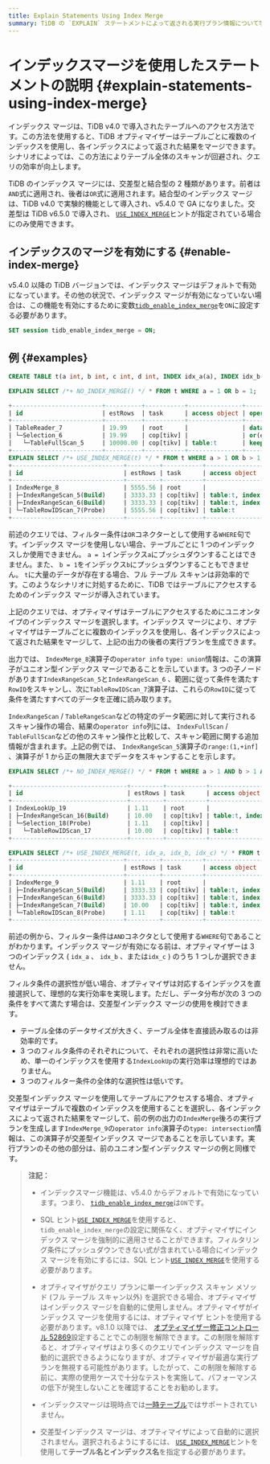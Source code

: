 ```yaml
---
title: Explain Statements Using Index Merge
summary: TiDB の `EXPLAIN` ステートメントによって返される実行プラン情報について学習します。
---
```


# インデックスマージを使用したステートメントの説明 {#explain-statements-using-index-merge}

インデックス マージは、TiDB v4.0 で導入されたテーブルへのアクセス方法です。この方法を使用すると、TiDB オプティマイザーはテーブルごとに複数のインデックスを使用し、各インデックスによって返された結果をマージできます。シナリオによっては、この方法によりテーブル全体のスキャンが回避され、クエリの効率が向上します。

TiDB のインデックス マージには、交差型と結合型の 2 種類があります。前者は`AND`式に適用され、後者は`OR`式に適用されます。結合型のインデックス マージは、TiDB v4.0 で実験的機能として導入され、v5.4.0 で GA になりました。交差型は TiDB v6.5.0 で導入され、 [`USE_INDEX_MERGE`](/optimizer-hints.md#use_index_merget1_name-idx1_name--idx2_name-)ヒントが指定されている場合にのみ使用できます。

## インデックスのマージを有効にする {#enable-index-merge}

v5.4.0 以降の TiDB バージョンでは、インデックス マージはデフォルトで有効になっています。その他の状況で、インデックス マージが有効になっていない場合は、この機能を有効にするために変数[`tidb_enable_index_merge`](/system-variables.md#tidb_enable_index_merge-new-in-v40)を`ON`に設定する必要があります。

```sql
SET session tidb_enable_index_merge = ON;
```

## 例 {#examples}

```sql
CREATE TABLE t(a int, b int, c int, d int, INDEX idx_a(a), INDEX idx_b(b), INDEX idx_c(c), INDEX idx_d(d));
```

```sql
EXPLAIN SELECT /*+ NO_INDEX_MERGE() */ * FROM t WHERE a = 1 OR b = 1;

+-------------------------+----------+-----------+---------------+--------------------------------------+
| id                      | estRows  | task      | access object | operator info                        |
+-------------------------+----------+-----------+---------------+--------------------------------------+
| TableReader_7           | 19.99    | root      |               | data:Selection_6                     |
| └─Selection_6           | 19.99    | cop[tikv] |               | or(eq(test.t.a, 1), eq(test.t.b, 1)) |
|   └─TableFullScan_5     | 10000.00 | cop[tikv] | table:t       | keep order:false, stats:pseudo       |
+-------------------------+----------+-----------+---------------+--------------------------------------+
EXPLAIN SELECT /*+ USE_INDEX_MERGE(t) */ * FROM t WHERE a > 1 OR b > 1;
+-------------------------------+---------+-----------+-------------------------+------------------------------------------------+
| id                            | estRows | task      | access object           | operator info                                  |
+-------------------------------+---------+-----------+-------------------------+------------------------------------------------+
| IndexMerge_8                  | 5555.56 | root      |                         | type: union                                    |
| ├─IndexRangeScan_5(Build)     | 3333.33 | cop[tikv] | table:t, index:idx_a(a) | range:(1,+inf], keep order:false, stats:pseudo |
| ├─IndexRangeScan_6(Build)     | 3333.33 | cop[tikv] | table:t, index:idx_b(b) | range:(1,+inf], keep order:false, stats:pseudo |
| └─TableRowIDScan_7(Probe)     | 5555.56 | cop[tikv] | table:t                 | keep order:false, stats:pseudo                 |
+-------------------------------+---------+-----------+-------------------------+------------------------------------------------+
```

前述のクエリでは、フィルター条件は`OR`コネクターとして使用する`WHERE`句です。インデックス マージを使用しない場合、テーブルごとに 1 つのインデックスしか使用できません。 `a = 1`インデックス`a`にプッシュダウンすることはできません。また、 `b = 1`をインデックス`b`にプッシュダウンすることもできません。 `t`に大量のデータが存在する場合、フル テーブル スキャンは非効率的です。このようなシナリオに対処するために、TiDB ではテーブルにアクセスするためのインデックス マージが導入されています。

上記のクエリでは、オプティマイザはテーブルにアクセスするためにユニオンタイプのインデックス マージを選択します。インデックス マージにより、オプティマイザはテーブルごとに複数のインデックスを使用し、各インデックスによって返された結果をマージして、上記の出力の後者の実行プランを生成できます。

出力では、 `IndexMerge_8`演算子の`operator info` `type: union`情報は、この演算子がユニオン型インデックス マージであることを示しています。3 つの子ノードがあります`IndexRangeScan_5`と`IndexRangeScan_6` 、範囲に従って条件を満たす`RowID`をスキャンし、次に`TableRowIDScan_7`演算子は、これらの`RowID`に従って条件を満たすすべてのデータを正確に読み取ります。

`IndexRangeScan` / `TableRangeScan`などの特定のデータ範囲に対して実行されるスキャン操作の場合、結果の`operator info`列には、 `IndexFullScan` / `TableFullScan`などの他のスキャン操作と比較して、スキャン範囲に関する追加情報が含まれます。上記の例では、 `IndexRangeScan_5`演算子の`range:(1,+inf]` 、演算子が 1 から正の無限大までデータをスキャンすることを示します。

```sql
EXPLAIN SELECT /*+ NO_INDEX_MERGE() */ * FROM t WHERE a > 1 AND b > 1 AND c = 1;  -- Does not use index merge

+--------------------------------+---------+-----------+-------------------------+---------------------------------------------+
| id                             | estRows | task      | access object           | operator info                               |
+--------------------------------+---------+-----------+-------------------------+---------------------------------------------+
| IndexLookUp_19                 | 1.11    | root      |                         |                                             |
| ├─IndexRangeScan_16(Build)     | 10.00   | cop[tikv] | table:t, index:idx_c(c) | range:[1,1], keep order:false, stats:pseudo |
| └─Selection_18(Probe)          | 1.11    | cop[tikv] |                         | gt(test.t.a, 1), gt(test.t.b, 1)            |
|   └─TableRowIDScan_17          | 10.00   | cop[tikv] | table:t                 | keep order:false, stats:pseudo              |
+--------------------------------+---------+-----------+-------------------------+---------------------------------------------+

EXPLAIN SELECT /*+ USE_INDEX_MERGE(t, idx_a, idx_b, idx_c) */ * FROM t WHERE a > 1 AND b > 1 AND c = 1;  -- Uses index merge
+-------------------------------+---------+-----------+-------------------------+------------------------------------------------+
| id                            | estRows | task      | access object           | operator info                                  |
+-------------------------------+---------+-----------+-------------------------+------------------------------------------------+
| IndexMerge_9                  | 1.11    | root      |                         | type: intersection                             |
| ├─IndexRangeScan_5(Build)     | 3333.33 | cop[tikv] | table:t, index:idx_a(a) | range:(1,+inf], keep order:false, stats:pseudo |
| ├─IndexRangeScan_6(Build)     | 3333.33 | cop[tikv] | table:t, index:idx_b(b) | range:(1,+inf], keep order:false, stats:pseudo |
| ├─IndexRangeScan_7(Build)     | 10.00   | cop[tikv] | table:t, index:idx_c(c) | range:[1,1], keep order:false, stats:pseudo    |
| └─TableRowIDScan_8(Probe)     | 1.11    | cop[tikv] | table:t                 | keep order:false, stats:pseudo                 |
+-------------------------------+---------+-----------+-------------------------+------------------------------------------------+
```

前述の例から、フィルター条件は`AND`コネクタとして使用する`WHERE`句であることがわかります。インデックス マージが有効になる前は、オプティマイザーは 3 つのインデックス ( `idx_a` 、 `idx_b` 、または`idx_c` ) のうち 1 つしか選択できません。

フィルタ条件の選択性が低い場合、オプティマイザは対応するインデックスを直接選択して、理想的な実行効率を実現します。ただし、データ分布が次の 3 つの条件をすべて満たす場合は、交差型インデックス マージの使用を検討できます。

-   テーブル全体のデータサイズが大きく、テーブル全体を直接読み取るのは非効率的です。
-   3 つのフィルタ条件のそれぞれについて、それぞれの選択性は非常に高いため、単一のインデックスを使用する`IndexLookUp`の実行効率は理想的ではありません。
-   3 つのフィルター条件の全体的な選択性は低いです。

交差型インデックス マージを使用してテーブルにアクセスする場合、オプティマイザはテーブルで複数のインデックスを使用することを選択し、各インデックスによって返された結果をマージして、前の例の出力の`IndexMerge`後ろの実行プランを生成します`IndexMerge_9`の`operator info`演算子の`type: intersection`情報は、この演算子が交差型インデックス マージであることを示しています。実行プランのその他の部分は、前のユニオン型インデックス マージの例と同様です。

> **注記：**
>
> -   インデックスマージ機能は、v5.4.0 からデフォルトで有効になっています。つまり、 [`tidb_enable_index_merge`](/system-variables.md#tidb_enable_index_merge-new-in-v40)は`ON`です。
>
> -   SQL ヒント[`USE_INDEX_MERGE`](/optimizer-hints.md#use_index_merget1_name-idx1_name--idx2_name-)を使用すると、 `tidb_enable_index_merge`の設定に関係なく、オプティマイザにインデックス マージを強制的に適用させることができます。フィルタリング条件にプッシュダウンできない式が含まれている場合にインデックス マージを有効にするには、SQL ヒント[`USE_INDEX_MERGE`](/optimizer-hints.md#use_index_merget1_name-idx1_name--idx2_name-)を使用する必要があります。
>
> -   オプティマイザがクエリ プランに単一インデックス スキャン メソッド (フル テーブル スキャン以外) を選択できる場合、オプティマイザはインデックス マージを自動的に使用しません。オプティマイザがインデックス マージを使用するには、オプティマイザ ヒントを使用する必要があります。v8.1.0 以降では、 [オプティマイザー修正コントロール 52869](/optimizer-fix-controls.md#52869-new-in-v810)設定することでこの制限を解除できます。この制限を解除すると、オプティマイザはより多くのクエリでインデックス マージを自動的に選択できるようになりますが、オプティマイザが最適な実行プランを無視する可能性があります。したがって、この制限を解除する前に、実際の使用ケースで十分なテストを実施して、パフォーマンスの低下が発生しないことを確認することをお勧めします。
>
> -   インデックスマージは現時点では[一時テーブル](/temporary-tables.md)ではサポートされていません。
>
> -   交差型インデックス マージは、オプティマイザによって自動的に選択されません。選択されるようにするには、 [`USE_INDEX_MERGE`](/optimizer-hints.md#use_index_merget1_name-idx1_name--idx2_name-)ヒントを使用して**テーブル名とインデックス名**を指定する必要があります。
